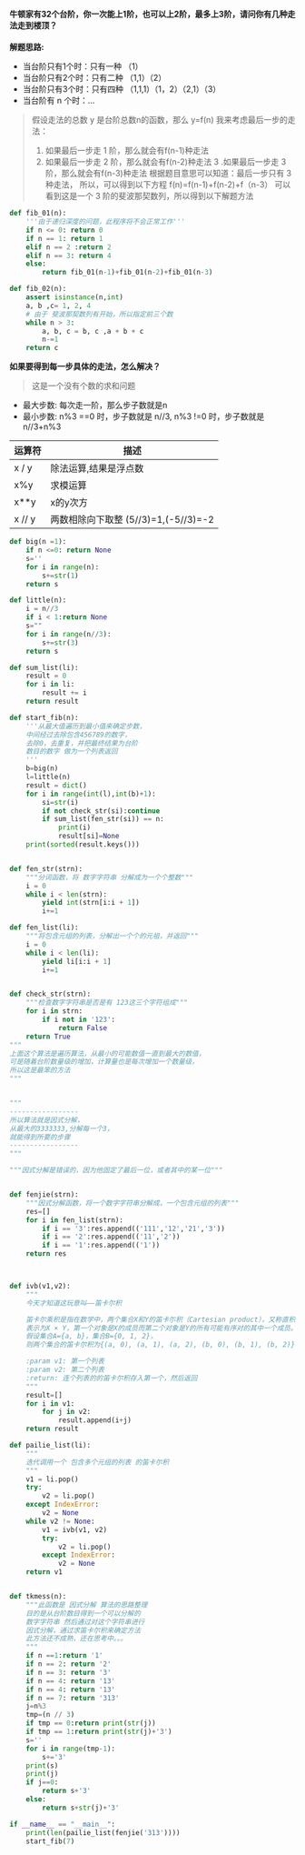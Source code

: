 #### 牛顿家有32个台阶，你一次能上1阶，也可以上2阶，最多上3阶，请问你有几种走法走到楼顶？

**解题思路:**
* 当台阶只有1个时：只有一种 （1）
* 当台阶只有2个时：只有二种 （1,1）（2）
* 当台阶只有3个时：只有四种  （1,1,1）（1，2）（2,1）（3）
* 当台阶有 n 个时：...
> 假设走法的总数 y 是台阶总数n的函数，那么 y=f(n)
> 我来考虑最后一步的走法：
>1. 如果最后一步走 1 阶，那么就会有f(n-1)种走法
>2. 如果最后一步走 2 阶，那么就会有f(n-2)种走法
>3 .如果最后一步走 3 阶，那么就会有f(n-3)种走法
根据题目意思可以知道：最后一步只有 3 种走法，
所以，可以得到以下方程
> f(n)=f(n-1)+f(n-2)+f（n-3）
可以看到这是一个 3 阶的斐波那契数列，所以得到以下解题方法

```python
def fib_01(n):
    '''由于递归深度的问题，此程序将不会正常工作'''
    if n <= 0: return 0
    if n == 1: return 1
    elif n == 2 :return 2
    elif n == 3: return 4
    else:
        return fib_01(n-1)+fib_01(n-2)+fib_01(n-3)
```

```python
def fib_02(n):
    assert isinstance(n,int)
    a, b ,c= 1, 2, 4
    # 由于 斐波那契数列有开始，所以指定前三个数
    while n > 3:
        a, b, c = b, c ,a + b + c
        n-=1
    return c
```

**如果要得到每一步具体的走法，怎么解决？**
> 这是一个没有个数的求和问题
* 最大步数: 每次走一阶，那么步子数就是n
* 最小步数: n%3 ==0 时，步子数就是 n//3, n%3 !=0 时，步子数就是 n//3+n%3

|运算符|描述|
|-|-|
|x / y|除法运算,结果是浮点数|
|x%y|求模运算|
|x**y|x的y次方|
|x // y|两数相除向下取整 (5//3)=1,(-5//3)=-2|

```python
def big(n =1):
    if n <=0: return None
    s=''
    for i in range(n):
        s+=str(1)
    return s
```

```python
def little(n):
    i = n//3
    if i < 1:return None
    s=""
    for i in range(n//3):
        s+=str(3)
    return s
```

```python
def sum_list(li):
    result = 0
    for i in li:
        result += i
    return result
```
```python
def start_fib(n):
    '''从最大值遍历到最小值来确定步数，
    中间经过去除包含456789的数字，
    去除0，去重复，并把最终结果为台阶
    数目的数字 做为一个列表返回
    '''
    b=big(n)
    l=little(n)
    result = dict()
    for i in range(int(l),int(b)+1):
        si=str(i)
        if not check_str(si):continue
        if sum_list(fen_str(si)) == n:
            print(i)
            result[si]=None
    print(sorted(result.keys()))


def fen_str(strn):
    """分词函数，将 数字字符串 分解成为一个个整数"""
    i = 0
    while i < len(strn):
        yield int(strn[i:i + 1])
        i+=1

def fen_list(li):
    """将包含元组的列表，分解出一个个的元祖，并返回"""
    i = 0
    while i < len(li):
        yield li[i:i + 1]
        i+=1


def check_str(strn):
    """检查数字字符串是否是有 123这三个字符组成"""
    for i in strn:
        if i not in '123':
            return False
    return True
"""
上面这个算法是遍历算法，从最小的可能数值一直到最大的数值，
可是随着台阶数量级的增加，计算量也是每次增加一个数量级，
所以这是最笨的方法
"""


"""
-----------------
所以算法就是因式分解，
从最大的3333333,分解每一个3，
就能得到所要的步骤
-----------------
"""

"""因式分解是错误的，因为他固定了最后一位，或者其中的某一位"""


def fenjie(strn):
    """因式分解函数，将一个数字字符串分解成，一个包含元组的列表"""
    res=[]
    for i in fen_list(strn):
        if i == '3':res.append(('111','12','21','3'))
        if i == '2':res.append(('11','2'))
        if i == '1':res.append(('1'))
    return res



def ivb(v1,v2):
    """
    今天才知道这玩意叫——笛卡尔积

    笛卡尔乘积是指在数学中，两个集合X和Y的笛卡尓积（Cartesian product），又称直积，
    表示为X × Y，第一个对象是X的成员而第二个对象是Y的所有可能有序对的其中一个成员。
    假设集合A={a, b}，集合B={0, 1, 2}，
    则两个集合的笛卡尔积为{(a, 0), (a, 1), (a, 2), (b, 0), (b, 1), (b, 2)}。

    :param v1: 第一个列表
    :param v2: 第二个列表
    :return: 连个列表的的笛卡尔积存入第一个，然后返回
    """
    result=[]
    for i in v1:
        for j in v2:
            result.append(i+j)
    return result

def pailie_list(li):
    """
    迭代调用一个 包含多个元组的列表 的笛卡尔积
    """
    v1 = li.pop()
    try:
        v2 = li.pop()
    except IndexError:
        v2 = None
    while v2 != None:
        v1 = ivb(v1, v2)
        try:
            v2 = li.pop()
        except IndexError:
            v2 = None
    return v1


def tkmess(n):
    """此函数是 因式分解 算法的思路整理
    目的是从台阶数目得到一个可以分解的
    数字字符串 然后通过对这个字符串进行
    因式分解，通过求笛卡尔积来确定方法
    此方法还不成熟，还在思考中。。。
    """
    if n ==1:return '1'
    if n == 2: return '2'
    if n == 3: return '3'
    if n == 4: return '13'
    if n == 4: return '13'
    if n == 7: return '313'
    j=n%3
    tmp=(n // 3)
    if tmp == 0:return print(str(j))
    if tmp == 1:return print(str(j)+'3')
    s=''
    for i in range(tmp-1):
        s+='3'
    print(s)
    print(j)
    if j==0:
        return s+'3'
    else:
        return s+str(j)+'3'

if __name__ == "__main__":
    print(len(pailie_list(fenjie('313'))))
    start_fib(7)
    
 ```
